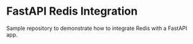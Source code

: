 # FastAPI Redis Integration
Sample repository to demonstrate how to integrate Redis with a FastAPI app.
